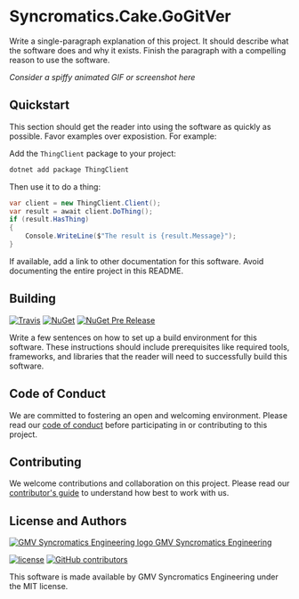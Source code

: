 # Syncromatics.Cake.GoGitVer

Write a single-paragraph explanation of this project. It should describe what the software does and why it exists. Finish the paragraph with a compelling reason to use the software.

_Consider a spiffy animated GIF or screenshot here_

## Quickstart

This section should get the reader into using the software as quickly as possible. Favor examples over exposistion. For example:

Add the `ThingClient` package to your project:

```bash
dotnet add package ThingClient
```

Then use it to do a thing:

```csharp
var client = new ThingClient.Client();
var result = await client.DoThing();
if (result.HasThing)
{
    Console.WriteLine($"The result is {result.Message}");
}
```

If available, add a link to other documentation for this software. Avoid documenting the entire project in this README.

## Building

[![Travis](https://img.shields.io/travis/syncromatics/Cake.GoGitVer.svg)](https://travis-ci.org/syncromatics/Cake.GoGitVer)
[![NuGet](https://img.shields.io/nuget/v/.svg)](https://www.nuget.org/packages//)
[![NuGet Pre Release](https://img.shields.io/nuget/vpre/.svg)](https://www.nuget.org/packages//)

Write a few sentences on how to set up a build environment for this software. These instructions should include prerequisites like required tools, frameworks, and libraries that the reader will need to successfully build this software.

## Code of Conduct

We are committed to fostering an open and welcoming environment. Please read our [code of conduct](CODE_OF_CONDUCT.md) before participating in or contributing to this project.

## Contributing

We welcome contributions and collaboration on this project. Please read our [contributor's guide](CONTRIBUTING.md) to understand how best to work with us.

## License and Authors

[![GMV Syncromatics Engineering logo](https://secure.gravatar.com/avatar/645145afc5c0bc24ba24c3d86228ad39?size=16) GMV Syncromatics Engineering](https://github.com/syncromatics)

[![license](https://img.shields.io/github/license/syncromatics/Cake.GoGitVer.svg)](https://github.com/syncromatics/Cake.GoGitVer/blob/master/LICENSE)
[![GitHub contributors](https://img.shields.io/github/contributors/syncromatics/Cake.GoGitVer.svg)](https://github.com/syncromatics/Cake.GoGitVer/graphs/contributors)

This software is made available by GMV Syncromatics Engineering under the MIT license.
